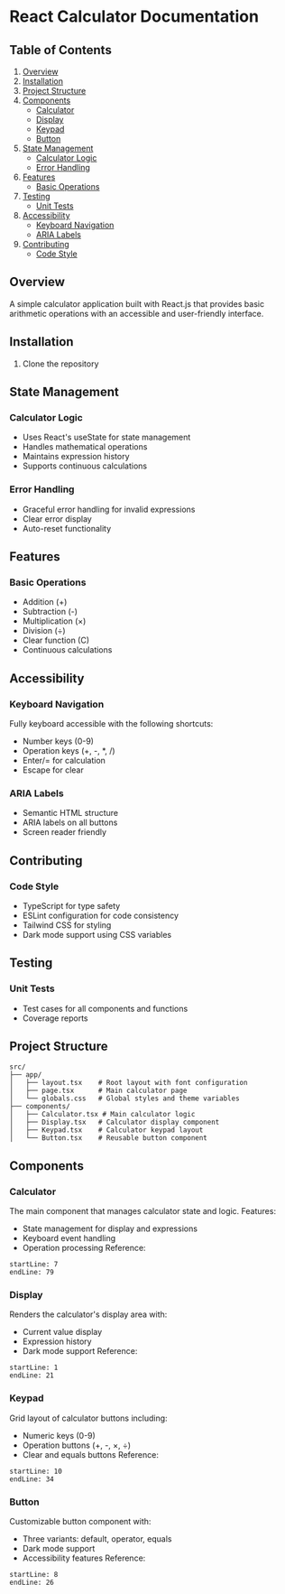 # React Calculator Documentation

## Table of Contents
1. [Overview](#overview)
2. [Installation](#installation)
3. [Project Structure](#project-structure)
4. [Components](#components)
   - [Calculator](#calculator)
   - [Display](#display)
   - [Keypad](#keypad)
   - [Button](#button)
5. [State Management](#state-management)
   - [Calculator Logic](#calculator-logic)
   - [Error Handling](#error-handling)
6. [Features](#features)
   - [Basic Operations](#basic-operations)
7. [Testing](#testing)
   - [Unit Tests](#unit-tests)
8. [Accessibility](#accessibility)
   - [Keyboard Navigation](#keyboard-navigation)
   - [ARIA Labels](#aria-labels)
9. [Contributing](#contributing)
   - [Code Style](#code-style)

## Overview
A simple calculator application built with React.js that provides basic arithmetic operations with an accessible and user-friendly interface.

## Installation
1. Clone the repository

## State Management

### Calculator Logic
- Uses React's useState for state management
- Handles mathematical operations
- Maintains expression history
- Supports continuous calculations

### Error Handling
- Graceful error handling for invalid expressions
- Clear error display
- Auto-reset functionality

## Features

### Basic Operations
- Addition (+)
- Subtraction (-)
- Multiplication (×)
- Division (÷)
- Clear function (C)
- Continuous calculations

## Accessibility

### Keyboard Navigation
Fully keyboard accessible with the following shortcuts:
- Number keys (0-9)
- Operation keys (+, -, *, /)
- Enter/= for calculation
- Escape for clear

### ARIA Labels
- Semantic HTML structure
- ARIA labels on all buttons
- Screen reader friendly

## Contributing

### Code Style
- TypeScript for type safety
- ESLint configuration for code consistency
- Tailwind CSS for styling
- Dark mode support using CSS variables

## Testing

### Unit Tests
- Test cases for all components and functions
- Coverage reports

## Project Structure
```
src/
├── app/
│   ├── layout.tsx    # Root layout with font configuration
│   ├── page.tsx      # Main calculator page
│   └── globals.css   # Global styles and theme variables
├── components/
│   ├── Calculator.tsx # Main calculator logic
│   ├── Display.tsx   # Calculator display component
│   ├── Keypad.tsx    # Calculator keypad layout
│   └── Button.tsx    # Reusable button component
```

## Components

### Calculator
The main component that manages calculator state and logic. Features:
- State management for display and expressions
- Keyboard event handling
- Operation processing
Reference: 
```typescript:basic-react-calculator/src/components/Calculator.tsx
startLine: 7
endLine: 79
```

### Display
Renders the calculator's display area with:
- Current value display
- Expression history
- Dark mode support
Reference:
```typescript:basic-react-calculator/src/components/Display.tsx
startLine: 1
endLine: 21
```

### Keypad
Grid layout of calculator buttons including:
- Numeric keys (0-9)
- Operation buttons (+, -, ×, ÷)
- Clear and equals buttons
Reference:
```typescript:basic-react-calculator/src/components/Keypad.tsx
startLine: 10
endLine: 34
```

### Button
Customizable button component with:
- Three variants: default, operator, equals
- Dark mode support
- Accessibility features
Reference:
```typescript:basic-react-calculator/src/components/Button.tsx
startLine: 8
endLine: 26
```


